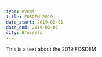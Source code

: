 ```yaml
---
type: event
title: FOSDEM 2019
date_start: 2019-02-01
date_end: 2019-02-02
city: Brussels
---
```


This is a text about the 2019 FOSDEM
